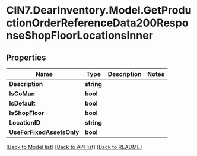 # CIN7.DearInventory.Model.GetProductionOrderReferenceData200ResponseShopFloorLocationsInner

## Properties

| Name                      | Type       | Description | Notes |
| ------------------------- | ---------- | ----------- | ----- |
| **Description**           | **string** |             |
| **IsCoMan**               | **bool**   |             |
| **IsDefault**             | **bool**   |             |
| **IsShopFloor**           | **bool**   |             |
| **LocationID**            | **string** |             |
| **UseForFixedAssetsOnly** | **bool**   |             |

[[Back to Model list]](../README.md#documentation-for-models) [[Back to API list]](../README.md#documentation-for-api-endpoints) [[Back to README]](../README.md)
